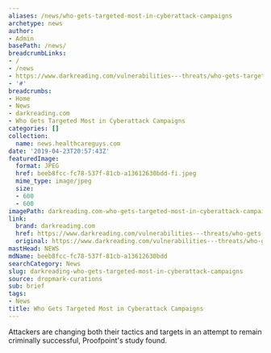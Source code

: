 ```yaml
---
aliases: /news/who-gets-targeted-most-in-cyberattack-campaigns
archetype: news
author:
- Admin
basePath: /news/
breadcrumbLinks:
- /
- /news
- https://www.darkreading.com/vulnerabilities---threats/who-gets-targeted-most-in-cyberattack-campaigns/d/d-id/1334494
- '#'
breadcrumbs:
- Home
- News
- darkreading.com
- Who Gets Targeted Most in Cyberattack Campaigns
categories: []
collection:
  name: news.healthcareguys.com
date: '2019-04-23T20:57:43Z'
featuredImage:
  format: JPEG
  href: beeb8fcc-fc78-537f-81cb-a13612630bdd-fi.jpeg
  mime_type: image/jpeg
  size:
  - 600
  - 600
imagePath: darkreading.com-who-gets-targeted-most-in-cyberattack-campaigns
link:
  brand: darkreading.com
  href: https://www.darkreading.com/vulnerabilities---threats/who-gets-targeted-most-in-cyberattack-campaigns/d/d-id/1334494
  original: https://www.darkreading.com/vulnerabilities---threats/who-gets-targeted-most-in-cyberattack-campaigns/d/d-id/1334494
mastHead: NEWS
mdName: beeb8fcc-fc78-537f-81cb-a13612630bdd
searchCategory: News
slug: darkreading-who-gets-targeted-most-in-cyberattack-campaigns
source: dropmark-curations
sub: brief
tags:
- News
title: Who Gets Targeted Most in Cyberattack Campaigns
---
```


Attackers are changing both their tactics and targets in an attempt to remain criminally successful, Proofpoint's study found.